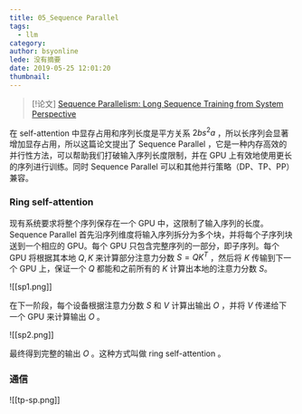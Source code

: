 ```yaml
---
title: 05_Sequence Parallel
tags:
  - llm
category: 
author: bsyonline
lede: 没有摘要
date: 2019-05-25 12:01:20
thumbnail:
---
```


> [!论文]
> [Sequence Parallelism: Long Sequence Training from System Perspective](https://arxiv.org/pdf/2105.13120)
> 

在 self-attention 中显存占用和序列长度是平方关系 $2bs^2a$ ，所以长序列会显著增加显存占用，所以这篇论文提出了 Sequence Parallel ，它是一种内存高效的并行性方法，可以帮助我们打破输入序列长度限制，并在 GPU 上有效地使用更长的序列进行训练。同时 Sequence Parallel 可以和其他并行策略（DP、TP、PP）兼容。

### Ring self-attention

现有系统要求将整个序列保存在一个 GPU 中，这限制了输入序列的长度。Sequence Parallel 首先沿序列维度将输入序列拆分为多个块，并将每个子序列块送到一个相应的 GPU。每个 GPU 只包含完整序列的一部分，即子序列。每个 GPU 将根据其本地 $Q,K$ 来计算部分注意力分数 $S=QK^T$ ，然后将 $K$ 传输到下一个 GPU 上，保证一个 $Q$ 都能和之前所有的 $K$ 计算出本地的注意力分数 $S$。

![[sp1.png]]

在下一阶段，每个设备根据注意力分数 $S$ 和 $V$ 计算出输出 $O$ ，并将 $V$ 传递给下一个 GPU 来计算输出 $O$ 。

![[sp2.png]]


最终得到完整的输出 $O$ 。这种方式叫做 ring self-attention 。


### 通信

![[tp-sp.png]]